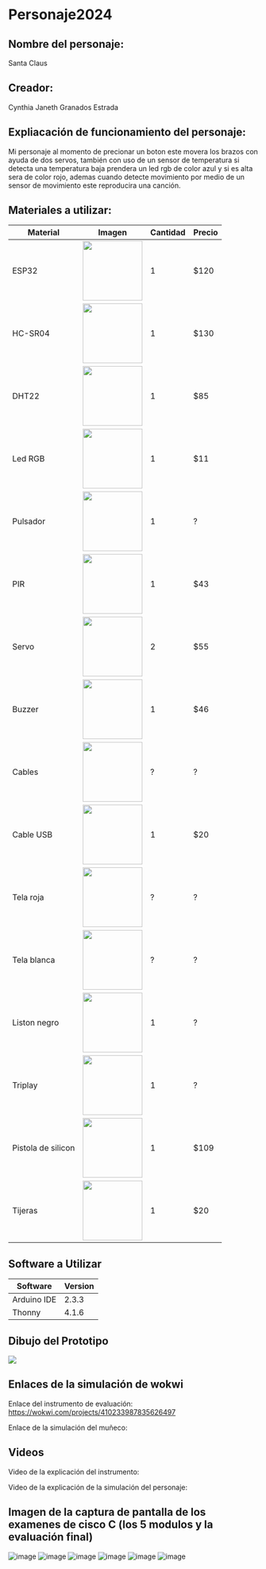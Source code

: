 # Personaje2024

## Nombre del personaje:
Santa Claus

## Creador:
Cynthia Janeth Granados Estrada

## Expliacación de funcionamiento del personaje:
Mi personaje al momento de precionar un boton este movera los brazos con ayuda de dos servos, también con uso de un sensor de temperatura si detecta una temperatura baja prendera un led rgb de color azul y si es alta sera de color rojo, ademas cuando detecte movimiento por medio de un sensor de movimiento este reproducira una canción.

## Materiales a utilizar:
|Material | Imagen | Cantidad |Precio |
|--|--|--|--|
|ESP32|<img src="https://github.com/user-attachments/assets/32e36f85-9e75-4b46-9af0-002f56633eb7" width="120"/>|1|$120|
|HC-SR04|<img src="https://github.com/user-attachments/assets/f0885ad1-58f5-431d-828b-bf01f25ffe03" width="120"/>|1|$130|
|DHT22|<img src="https://github.com/user-attachments/assets/304f770f-d1a0-4c96-ac00-b23db40c19a5" width="120"/>|1|$85|
|Led RGB|<img src="https://github.com/user-attachments/assets/f2648852-2de1-4667-9098-476a4d1c2343" width="120"/>|1|$11|
|Pulsador|<img src="https://github.com/user-attachments/assets/50bcb9f8-4aa4-4f9c-80f7-52af3f1f8af9" width="120"/>|1|?|
|PIR|<img src="https://github.com/user-attachments/assets/a40fadd1-58d0-4e48-8306-80a3708e4454" width="120"/>|1|$43|
|Servo|<img src="https://github.com/user-attachments/assets/b0a1247e-13e4-4cc3-a050-f7792bcf235e" width="120"/>|2|$55|
|Buzzer|<img src="https://github.com/user-attachments/assets/421284a1-ccc8-4d87-801a-94385556d2cd" width="120"/>|1|$46|
|Cables|<img src="https://github.com/user-attachments/assets/18a62ae5-7904-4dab-a412-6aa2bd50b7ef" width="120"/>|?|?|
|Cable USB|<img src="https://github.com/user-attachments/assets/834f603d-1e84-46f3-9c84-c6b19f223014" width="120"/>|1|$20|
|Tela roja|<img src="https://github.com/user-attachments/assets/51038f44-b13f-42cb-81a5-e9d69665ff19" width="120"/>|?|?|
|Tela blanca|<img src="https://github.com/user-attachments/assets/dae8a618-8b1a-4001-b2ca-17325a931870" width="120"/>|?|?|
|Liston negro|<img src="https://github.com/user-attachments/assets/ddd781c0-ffed-496f-9f59-83aee0bcc031" width="120"/>|1|?|
|Triplay|<img src="https://github.com/user-attachments/assets/b7b73865-d9c4-4c3c-8fef-ff5f62d41a23" width="120"/>|1|?|
|Pistola de silicon|<img src="https://github.com/user-attachments/assets/45cefb54-cbfb-4076-a480-f5fd20e9e669" width="120"/>|1|$109|
|Tijeras|<img src="https://github.com/user-attachments/assets/f50afda1-5c14-4f1c-a6b3-03c71508b6b5" width="120"/>|1|$20|

## Software a Utilizar
|Software|Version|
|--|--|
|Arduino IDE|2.3.3|
|Thonny|4.1.6|

## Dibujo del Prototipo
<img src="https://github.com/user-attachments/assets/0d0afdb6-5e76-4f39-863c-fdb5c091852e">

## Enlaces de la simulación de wokwi
Enlace del instrumento de evaluación: https://wokwi.com/projects/410233987835626497

Enlace de la simulación del muñeco: 

## Videos
Video de la explicación del instrumento:

Video de la explicación de la simulación del personaje: 

## Imagen de la captura de pantalla de los examenes de cisco C (los 5 modulos y la evaluación final)
![image](https://github.com/user-attachments/assets/e43277cd-e3ab-4302-b52d-7ce8efe2a875)
![image](https://github.com/user-attachments/assets/22cccd35-7c21-4925-aa61-a1a304f1a728)
![image](https://github.com/user-attachments/assets/3dfe4412-6286-4ddd-87b3-2e329f714a8d)
![image](https://github.com/user-attachments/assets/5fcb6dfd-bcc4-4c7e-b968-64d0fc2a50d5)
![image](https://github.com/user-attachments/assets/83ab2e4c-5138-4ef1-8cbd-a3adae012210)
![image](https://github.com/user-attachments/assets/220a29ae-90fb-4c7b-bc7c-705308f64856)







